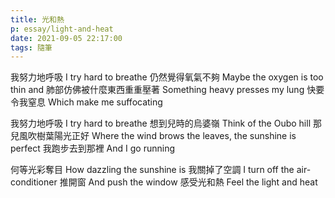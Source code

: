 ```yaml
---
title: 光和熱
p: essay/light-and-heat
date: 2021-09-05 22:17:00
tags: 隨筆
---
```


我努力地呼吸
I try hard to breathe
仍然覺得氧氣不夠
Maybe the oxygen is too thin and
肺部仿佛被什麼東西重重壓著
Something heavy presses my lung
快要令我窒息
Which make me suffocating

<!--more-->

我努力地呼吸
I try hard to breathe
想到兒時的烏婆嶺
Think of the Oubo hill
那兒風吹樹葉陽光正好
Where the wind brows the leaves, the sunshine is perfect
我跑步去到那裡
And I go running

何等光彩奪目
How dazzling the sunshine is
我關掉了空調
I turn off the air-conditioner 
推開窗
And push the window
感受光和熱
Feel the light and heat
